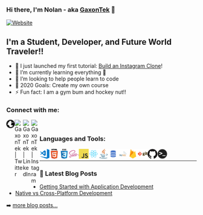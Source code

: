 ### Hi there, I'm Nolan - aka [GaxonTek][website] 👋

[![Website](https://img.shields.io/website?label=gaxontek.com&style=for-the-badge&url=https%3A%2F%2Fgaxontek.com)](https://gaxontek.com)

## I'm a Student, Developer, and Future World Traveler!!

- 🔭 I just launched my first tutorial: [Build an Instagram Clone][tutorial]!
- 🌱 I’m currently learning everything 🤣
- 👯 I’m looking to help people learn to code 
- 🥅 2020 Goals: Create my own course
- ⚡ Fun fact: I am a gym bum and hockey nut!!

### Connect with me:

[<img align="left" alt="gaxontek.com" width="22px" src="https://raw.githubusercontent.com/iconic/open-iconic/master/svg/globe.svg" />][website]
[<img align="left" alt="GaxonTek | Twitter" width="22px" src="https://cdn.jsdelivr.net/npm/simple-icons@v3/icons/twitter.svg" />][twitter]
[<img align="left" alt="GaxonTek | LinkedIn" width="22px" src="https://cdn.jsdelivr.net/npm/simple-icons@v3/icons/linkedin.svg" />][linkedin]
[<img align="left" alt="GaxonTek | Instagram" width="22px" src="https://cdn.jsdelivr.net/npm/simple-icons@v3/icons/instagram.svg" />][instagram]

<br />

### Languages and Tools:

[<img align="left" alt="Visual Studio Code" width="26px" src="https://raw.githubusercontent.com/github/explore/80688e429a7d4ef2fca1e82350fe8e3517d3494d/topics/visual-studio-code/visual-studio-code.png" />][website]
[<img align="left" alt="HTML5" width="26px" src="https://raw.githubusercontent.com/github/explore/80688e429a7d4ef2fca1e82350fe8e3517d3494d/topics/html/html.png" />][website]
[<img align="left" alt="CSS3" width="26px" src="https://raw.githubusercontent.com/github/explore/80688e429a7d4ef2fca1e82350fe8e3517d3494d/topics/css/css.png" />][website]
[<img align="left" alt="Sass" width="26px" src="https://raw.githubusercontent.com/github/explore/80688e429a7d4ef2fca1e82350fe8e3517d3494d/topics/sass/sass.png" />][website]
[<img align="left" alt="JavaScript" width="26px" src="https://raw.githubusercontent.com/github/explore/80688e429a7d4ef2fca1e82350fe8e3517d3494d/topics/javascript/javascript.png" />][website]
[<img align="left" alt="React" width="26px" src="https://raw.githubusercontent.com/github/explore/80688e429a7d4ef2fca1e82350fe8e3517d3494d/topics/react/react.png" />][website]
[<img align="left" alt="Java" width="26px" src="https://raw.githubusercontent.com/github/explore/80688e429a7d4ef2fca1e82350fe8e3517d3494d/topics/java/java.png" />][website]
[<img align="left" alt="SQL" width="26px" src="https://raw.githubusercontent.com/github/explore/80688e429a7d4ef2fca1e82350fe8e3517d3494d/topics/sql/sql.png" />][website]
[<img align="left" alt="MySQL" width="26px" src="https://raw.githubusercontent.com/github/explore/80688e429a7d4ef2fca1e82350fe8e3517d3494d/topics/mysql/mysql.png" />][website]
[<img align="left" alt="Firebase" width="26px" src="https://raw.githubusercontent.com/github/explore/80688e429a7d4ef2fca1e82350fe8e3517d3494d/topics/firebase/firebase.png" />][website]
[<img align="left" alt="Git" width="26px" src="https://raw.githubusercontent.com/github/explore/80688e429a7d4ef2fca1e82350fe8e3517d3494d/topics/git/git.png" />][website]
[<img align="left" alt="GitHub" width="26px" src="https://raw.githubusercontent.com/github/explore/78df643247d429f6cc873026c0622819ad797942/topics/github/github.png" />][website]
[<img align="left" alt="Terminal" width="26px" src="https://raw.githubusercontent.com/github/explore/80688e429a7d4ef2fca1e82350fe8e3517d3494d/topics/terminal/terminal.png" />][website]

<br />

---

### 📕 Latest Blog Posts

<!-- BLOG-POST-LIST:START -->
- [Getting Started with Application Development](https://gaxontek.com/getting-started-with-application-development/)
- [Native vs Cross-Platform Development](https://gaxontek.com/native-vs-crossplatform-dev/)
<!-- BLOG-POST-LIST:END -->

➡️ [more blog posts...](https://gaxontek.com)

[website]: https://gaxontek.com
[tutorial]: https://gaxontek.com/project/insta-clone/
[twitter]: https://twitter.com/gaxontek
[instagram]: https://instagram.com/gaxontek
[linkedin]: https://linkedin.com/in/gaxontek